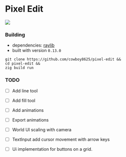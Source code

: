 # Pixel Edit

<img src="https://github.com/cowboy8625/pixel-edit/assets/43012445/46d1269f-25b9-4e95-be15-dd472f30a95f"/>

### Building

- dependencies: [raylib](https://github.com/raysan5/raylib)
- built with version `0.13.0`

```shell
git clone https://github.com/cowboy8625/pixel-edit &&
cd pixel-edit &&
zig build run
```

### TODO
- [ ] Add line tool
- [ ] Add fill tool
- [ ] Add animations
- [ ] Export animations

- [ ] World UI scaling with camera
- [ ] TextInput add cursor movement with arrow keys
- [ ] Ui implementation for buttons on a grid.
